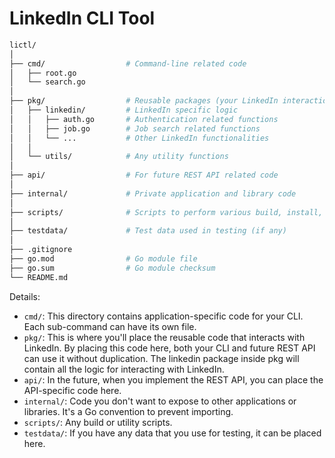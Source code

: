 # LinkedIn CLI Tool


```bash
lictl/
│
├── cmd/                  # Command-line related code
│   ├── root.go
│   └── search.go
│
├── pkg/                  # Reusable packages (your LinkedIn interaction logic)
│   ├── linkedin/         # LinkedIn specific logic
│   │   ├── auth.go       # Authentication related functions
│   │   ├── job.go        # Job search related functions
│   │   └── ...           # Other LinkedIn functionalities
│   │
│   └── utils/            # Any utility functions
│
├── api/                  # For future REST API related code
│
├── internal/             # Private application and library code
│
├── scripts/              # Scripts to perform various build, install, analysis, etc operations
│
├── testdata/             # Test data used in testing (if any)
│
├── .gitignore
├── go.mod                # Go module file
├── go.sum                # Go module checksum
└── README.md
```

Details:

- `cmd/`: This directory contains application-specific code for your CLI. Each sub-command can have its own file.
- `pkg/`: This is where you'll place the reusable code that interacts with LinkedIn. By placing this code here, both your CLI and future REST API can use it without duplication. The linkedin package inside pkg will contain all the logic for interacting with LinkedIn.
- `api/`: In the future, when you implement the REST API, you can place the API-specific code here.
- `internal/`: Code you don't want to expose to other applications or libraries. It's a Go convention to prevent importing.
- `scripts/`: Any build or utility scripts.
- `testdata/`: If you have any data that you use for testing, it can be placed here.

